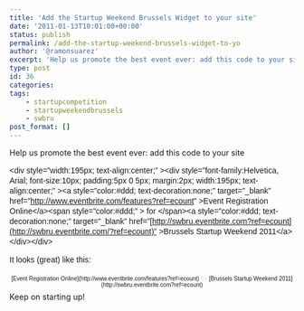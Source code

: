 ```yaml
---
title: 'Add the Startup Weekend Brussels Widget to your site'
date: '2011-01-13T10:01:00+00:00'
status: publish
permalink: /add-the-startup-weekend-brussels-widget-to-yo
author: '@ramonsuarez'
excerpt: 'Help us promote the best event ever: add this code to your site Event Registration Online for Brussels Startup Weekend 2011 It looks (great) like this: Event Registration Online for Brussels Startup Weekend 2011 Keep on starting up!'
type: post
id: 36
categories:
tags:
    - startupcompetition
    - startupweekendbrussels
    - swbru
post_format: []
---
```

Help us promote the best event ever: add this code to your site

<span style="font-family:Helvetica, Arial, sans-serif;font-size:14px;line-height:18px;">&lt;div style=”width:195px; text-align:center;” &gt;&lt;div style=”font-family:Helvetica, Arial; font-size:10px; padding:5px 0 5px; margin:2px; width:195px; text-align:center;” &gt;&lt;a style=”color:#ddd; text-decoration:none;” target=”\_blank” href=”<http://www.eventbrite.com/features?ref=ecount>” &gt;Event Registration Online&lt;/a&gt;&lt;span style=”color:#ddd;” &gt; for &lt;/span&gt;&lt;a style=”color:#ddd; text-decoration:none;” target=”\_blank” href=”[http://swbru.eventbrite.com?ref=ecount](http://swbru.eventbrite.com/?ref=ecount)” &gt;Brussels Startup Weekend 2011&lt;/a&gt;&lt;/div&gt;&lt;/div&gt;</span>

<span style="font-family:Helvetica, Arial, sans-serif;font-size:14px;line-height:18px;">It looks (great) like this: </span>

<div style="text-align:center;"><div style="font-family:Helvetica, Arial;font-size:10px;padding:5px 0;margin:2px;text-align:center;">[Event Registration Online](http://www.eventbrite.com/features?ref=ecount)<span style="color:#ddd;"> for </span>[Brussels Startup Weekend 2011](http://swbru.eventbrite.com?ref=ecount)</div></div>Keep on starting up!